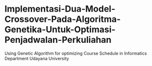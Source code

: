 # Implementasi-Dua-Model-Crossover-Pada-Algoritma-Genetika-Untuk-Optimasi-Penjadwalan-Perkuliahan
Using Genetic Algorithm for optimizing Course Schedule in Informatics Department Udayana University

